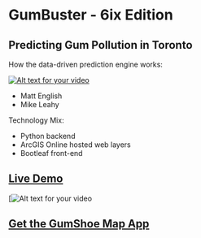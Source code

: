 # GumBuster - 6ix Edition
## Predicting Gum Pollution in Toronto

How the data-driven prediction engine works:

[![Alt text for your video](http://i3.ytimg.com/vi/8dVYK2yGOzI/hqdefault.jpg)](https://youtu.be/8dVYK2yGOzI)

* Matt English
* Mike Leahy

Technology Mix:

* Python backend
* ArcGIS Online hosted web layers
* Bootleaf front-end




## **[Live Demo](https://mgleahy.github.io/TechTrek_Idol_2016/GeeBees/app/)**

[![Alt text for your video](https://linkmaker.itunes.apple.com/assets/shared/badges/en-us/appstore-lrg-25178aeef6eb6b83b96f5f2d004eda3bffbb37122de64afbaef7107b384a4132.svg)
## [Get the GumShoe Map App](https://itunes.apple.com/us/app/gumshoe-map/id931582747?mt=8)
